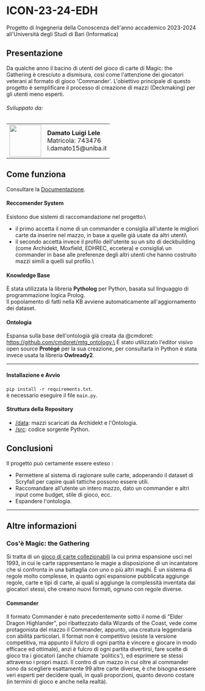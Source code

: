 # ICON-23-24-EDH
Progetto di Ingegneria della Conoscenza dell'anno accademico 2023-2024 all'Università degli Studi di Bari (Informatica)
## Presentazione
Da qualche anno il bacino di utenti del gioco di carte di Magic: the Gathering è cresciuto a dismisura, così come l'attenzione dei giocatori veterani al formato di gioco 'Commander'. L'obiettivo principale di questo progetto è semplificare il processo di creazione di mazzi (Deckmaking) per gli utenti meno esperti.
###### Sviluppato da:
<table>
  <tr>
      <td><img src="https://avatars.githubusercontent.com/u/38043310?v=4" height="83" class="Avatar__StyledAvatar-sc-2lv0r8-0 gMUnCp"> </td>
      <td>
        <span><strong>Damato Luigi Lele</strong></span><br>
        <span>Matricola: 743476</span><br>
        <span>l.damato15@uniba.it</span>
      </td>
  </tr>
</table>


## Come funziona 
Consultare la [Documentazione](https://github.com/ax-ten/ICON-23-24-EDH/blob/main/doc/Documentazione.pdf).

#### Reccomender System
Esistono due sistemi di raccomandazione nel progetto:\
- il primo accetta il nome di un commander e consiglia all'utente le migliori carte da inserire nel mazzo, in base a quelle già usate da altri utenti\
- il secondo accetta invece il profilo dell'utente su un sito di deckbuilding (come Archidekt, Moxfield, EDHREC, eccetera) e consiglia\ un commander in base alle preferenze degli altri utenti che hanno costruito mazzi simili a quelli sul profilo.\

#### Knowledge Base
È stata utilizzata la libreria **Pytholog** per Python, basata sul linguaggio di programmazione logica Prolog.\
Il popolamento di fatti nella KB avviene automaticamente all'aggiornamento dei dataset.

#### Ontologia
Espansa sulla base dell'ontologià già creata da @cmdoret: https://github.com/cmdoret/mtg_ontology.\
È stato utilizzato l'editor visivo open source **Protégé** per la sua creazione, per consultarla in Python è stata invece usata la libreria **Owlready2**.
___

#### Installazione e Avvio
`pip install -r requirements.txt`.\
è necessario eseguire il file `main.py`.

#### Struttura della Repository
- [/data](https://github.com/ax-ten/ICON-23-24-EDH/tree/main/data):  mazzi scaricati da Archidekt e l'Ontologia.
- [/src](https://github.com/ax-ten/ICON-23-24-EDH/tree/main/src): codice sorgente Python.

## Conclusioni
Il progetto può certamente essere esteso :
- Permettere al sistema di ragionare sulle carte, adoperando il dataset di Scryfall per capire quali tattiche possono essere utili.
- Raccomandare all'utente un intero mazzo, dato un commander e altri input come budget, stile di gioco, ecc.
- Espandere l'ontologia.
___
## Altre informazioni
### Cos'è Magic: the Gathering
Si tratta di un [gioco di carte collezionabili](https://it.wikipedia.org/wiki/Gioco_di_carte_collezionabili) la cui prima espansione uscì nel 1993, in cui le carte rappresentano le magie a disposizione di un incantatore che si confronta in una battaglia con uno o più altri maghi. È un sistema di regole molto complesse, in quanto ogni espansione pubblicata aggiunge regole, carte e tipi di carte, ai quali si aggiunge la complessità inventata dai giocatori stessi, che creano nuovi formati, ognuno con regole diverse.

#### Commander
Il formato Commander è nato precedentemente sotto il nome di "Elder Dragon Highlander", poi ribattezzato dalla Wizards of the Coast, vede come protagonista del mazzo il Commander, appunto, una creatura leggendaria con abilità particolari.
Il format non è competitivo (esiste la versione competitiva, ma appunto il fulcro di ogni partita è vincere e giocare in modo efficace ed ottimale), anzi è fulcro di ogni partita divertirsi, fare scelte di gioco tra i giocatori (anche chiamate 'politics'), ed esprimere se stessi attraverso i propri mazzi. 
Il contro di un mazzo in cui oltre al commander sono da scegliere esattamente 99 altre carte diverse, è che bisogna essere veri esperti per decidere quali, in quali proporzioni, quanto devono costare (in termini di gioco e anche nella realtà).

 
